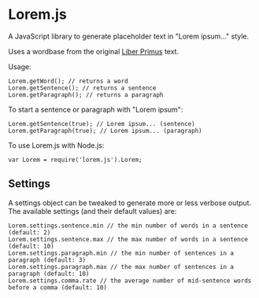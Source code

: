 # Lorem.js #

A JavaScript library to generate placeholder text in "Lorem ipsum..." style.

Uses a wordbase from the original [Liber Primus](https://la.wikisource.org/wiki/De_finibus_bonorum_et_malorum/Liber_Primus) text.

Usage:

    Lorem.getWord(); // returns a word
    Lorem.getSentence(); // returns a sentence
    Lorem.getParagraph(); // returns a paragraph

To start a sentence or paragraph with "Lorem ipsum":

    Lorem.getSentence(true); // Lorem ipsum... (sentence)
    Lorem.getParagraph(true); // Lorem ipsum... (paragraph)

To use Lorem.js with Node.js:

    var Lorem = require('lorem.js').Lorem;

## Settings ##

A settings object can be tweaked to generate more or less verbose output. The available settings (and their default values) are:

    Lorem.settings.sentence.min // the min number of words in a sentence (default: 2)
    Lorem.settings.sentence.max // the max number of words in a sentence (default: 10)
    Lorem.settings.paragraph.min // the min number of sentences in a paragraph (default: 3)
    Lorem.settings.paragraph.max // the max number of sentences in a paragraph (default: 10)
    Lorem.settings.comma.rate // the average number of mid-sentence words before a comma (default: 10)
